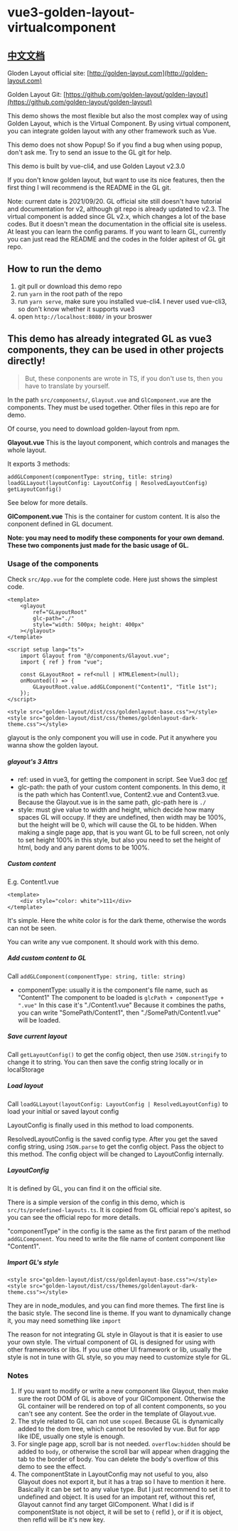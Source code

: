 # vue3-golden-layout-virtualcomponent

[中文文档](https://github.com/chyj4747/vue3-golden-layout-virtualcomponent/blob/master/README-CN.md)
------------


Gloden Layout official site: [http://golden-layout.com](http://golden-layout.com)

Golden Layout Git: [https://github.com/golden-layout/golden-layout](https://github.com/golden-layout/golden-layout)

This demo shows the most flexible but also the most complex way of using Golden Layout, which is the Virtual Component. By using virtual component, you can integrate golden layout with any other framework such as Vue.

This demo does not show Popup!
So if you find a bug when using popup, don't ask me. Try to send an issue to the GL git for help.

This demo is built by vue-cli4, and use Golden Layout v2.3.0

If you don't know golden layout, but want to use its nice features, then the first thing I will recommend is the README in the GL git.

Note: current date is 2021/09/20. GL official site still doesn't have tutorial and documentation for v2, although git repo is already updated to v2.3. The virtual component is added since GL v2.x, which changes a lot of the base codes. But it doesn't mean the documentation in the official site is useless. At least you can learn the config params. If you want to learn GL, currently you can just read the README and the codes in the folder apitest of GL git repo.

## How to run the demo
1. git pull or download this demo repo
2. run `yarn` in the root path of the repo
3. run `yarn serve`, make sure you installed vue-cli4. I never used vue-cli3, so don't know whether it supports vue3
4. open `http://localhost:8080/` in your broswer

## This demo has already integrated GL as vue3 components, they can be used in other projects directly!
> But, these conponents are wrote in TS, if you don't use ts, then you have to translate by yourself.

In the path `src/components/`, `Glayout.vue` and `GlComponent.vue` are the components. They must be used together. Other files in this repo are for demo.

Of course, you need to download golden-layout from npm.

**Glayout.vue**
This is the layout component, which controls and manages the whole layout.

It exports 3 methods:

	addGLComponent(componentType: string, title: string)
	loadGLLayout(layoutConfig: LayoutConfig | ResolvedLayoutConfig)
	getLayoutConfig()

See below for more details.

**GlComponent.vue**
This is the container for custom content. It is also the conponent defined in GL document.

**Note: you may need to modify these components for your own demand. These two components just made for the basic usage of GL.**

### Usage of the components
Check `src/App.vue` for the complete code. Here just shows the simplest code.

	<template>
		<glayout
			ref="GLayoutRoot"
			glc-path="./"
			style="width: 500px; height: 400px"
		></glayout>
	</template>

	<script setup lang="ts">
		import Glayout from "@/components/Glayout.vue";
		import { ref } from "vue";

		const GLayoutRoot = ref<null | HTMLElement>(null);
		onMounted(() => {
			GLayoutRoot.value.addGLComponent("Content1", "Title 1st");
		});
	</script>

	<style src="golden-layout/dist/css/goldenlayout-base.css"></style>
	<style src="golden-layout/dist/css/themes/goldenlayout-dark-theme.css"></style>

glayout is the only component you will use in code. Put it anywhere you wanna show the golden layout.

##### glayout's 3 Attrs
- ref: used in vue3, for getting the component in script. See Vue3 doc [ref](https://v3.vuejs.org/api/special-attributes.html#ref)
- glc-path: the path of your custom content components. In this demo, it is the path which has Content1.vue, Content2.vue and Content3.vue. Because the Glayout.vue is in the same path, glc-path here is `./`
- style: must give value to width and height, which decide how many spaces GL will occupy. If they are undefined, then width may be 100%, but the height will be 0, which will cause the GL to be hidden. When making a single page app, that is you want GL to be full screen, not only to set height 100% in this style, but also you need to set the height of html, body and any parent doms to be 100%.

##### Custom content
E.g. Content1.vue

    <template>
        <div style="color: white">111</div>
    </template>

It's simple. Here the white color is for the dark theme, otherwise the words can not be seen.

You can write any vue component. It should work with this demo.

##### Add custom content to GL
Call `addGLComponent(componentType: string, title: string)`
- componentType: usually it is the component's file name, such as "Content1"
The component to be loaded is `glcPath + componentType + ".vue"`
In this case it's "./Content1.vue"
Because it combines the paths, you can write "SomePath/Content1", then "./SomePath/Content1.vue" will be loaded.

##### Save current layout
Call `getLayoutConfig()` to get the config object, then use `JSON.stringify` to change it to string. You can then save the config string locally or in localStorage

##### Load layout
Call `loadGLLayout(layoutConfig: LayoutConfig | ResolvedLayoutConfig)` to load your initial or saved layout config

LayoutConfig is finally used in this method to load components.

ResolvedLayoutConfig is the saved config type. After you get the saved config string, using `JSON.parse` to get the config object. Pass the object to this method. The config object will be changed to LayoutConfig internally.

##### LayoutConfig
It is defined by GL, you can find it on the official site.

There is a simple version of the config in this demo, which is `src/ts/predefined-layouts.ts`.
It is copied from GL official repo's apitest, so you can see the official repo for more details.

"componentType" in the config is the same as the first param of the method `addGLComponent`.
You need to write the file name of content component like "Content1".

##### Import GL's style

	<style src="golden-layout/dist/css/goldenlayout-base.css"></style>
	<style src="golden-layout/dist/css/themes/goldenlayout-dark-theme.css"></style>

They are in node_modules, and you can find more themes.
The first line is the basic style.
The second line is theme. If you want to dynamically change it, you may need something like `import`

The reason for not integrating GL style in Glayout is that it is easier to use your own style.
The virtual component of GL is designed for using with other frameworks or libs. If you use other UI framework or lib, usually the style is not in tune with GL style, so you may need to customize style for GL.

### Notes
1. If you want to modify or write a new component like Glayout, then make sure the root DOM of GL is above of your GlComponent. Otherwise the GL container will be rendered on top of all content components, so you can't see any content. See the order in the template of Glayout.vue.
2. The style related to GL can not use `scoped`. Because GL is dynamically added to the dom tree, which cannot be resovled by vue. But for app like IDE, usually one style is enough.
3. For single page app, scroll bar is not needed. `overflow:hidden` should be added to `body`, or otherwise the scroll bar will appear when dragging the tab to the border of body. You can delete the body's overflow of this demo to see the effect.
4. The componentState in LayoutConfig may not useful to you, also Glayout does not export it, but it has a trap so I have to mention it here.
Basically it can be set to any value type. But I just recommend to set it to undefined and object.
It is used for an impotant ref, without this ref, Glayout cannot find any target GlComponent.
What I did is if componentState is not object, it will be set to { refId }, or if it is object, then refId will be it's new key.
